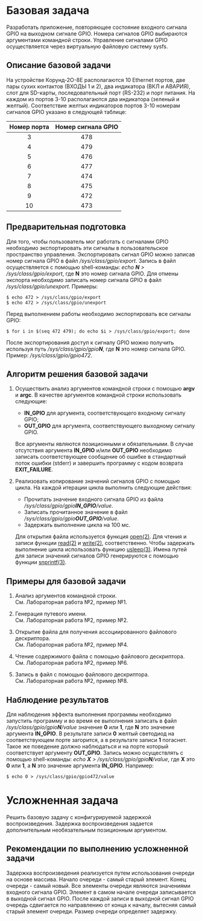 
# Базовая задача

Разработать приложение, повторяющее состояние входного сигнала GPIO
на выходном сигнале GPIO. Номера сигналов GPIO выбираются аргументами
командной строки. Управление сигналами GPIO осуществляется через
виртуальную файловую систему sysfs.

## Описание базовой задачи

На устройстве Корунд-2О-8Е располагаются 10 Ethernet портов, две пары сухих
контактов (ВХОДЫ 1 и 2), два индикатора (ВКЛ и АВАРИЯ), слот для SD-карты,
последовательный порт (RS-232) и порт питания. На каждом из портов 3-10
располагаются два индикатора (зеленый и желтый). Соответствие желтых
индикаторов портов 3-10 номерам сигналов GPIO указано в следующей таблице:

| Номер порта | Номер сигнала GPIO |
|:-----------:|:------------------:|
|      3      |         478        |
|      4      |         479        |
|      5      |         476        |
|      6      |         477        |
|      7      |         474        |
|      8      |         475        |
|      9      |         472        |
|      10     |         473        |

## Предварительная подготовка

Для того, чтобы пользователь мог работать с сигналами GPIO необходимо
экспортировать эти сигналы в пользовательское пространство управления.
Экспортировать сигнал GPIO можно записав номер сигнала GPIO в файл
*/sys/class/gpio/export*. Запись в файл осуществляется с помощью shell-команды:
*echo **N** > /sys/class/gpio/export*, где **N** это номер сигнала GPIO.
Для отмены экспорта необходимо записать номер сигнала GPIO в файл
*/sys/class/gpio/unexport*. Примеры:

```console
$ echo 472 > /sys/class/gpio/export
$ echo 472 > /sys/class/gpio/unexport
```

Перед выполнением работы необходимо экспортировать все сигналы GPIO:

```console
$ for i in $(seq 472 479); do echo $i > /sys/class/gpio/export; done
```

После экспортирования доступ к сигналу GPIO можно получить используя путь
*/sys/class/gpio/gpio**N***, где **N** это номер сигнала GPIO. Пример:
*/sys/class/gpio/gpio472*.

## Алгоритм решения базовой задачи

1. Осуществить анализ аргументов командной строки с помощью **argv**
   и **argc**. В качестве аргументов командной строки использовать следующие:

   - **IN_GPIO** для аргумента, соответствующего входному сигналу GPIO;
   - **OUT_GPIO** для аргумента, соответствующего выходному сигналу GPIO.

   Все аргументы являются позиционными и обязательными. В случае отсутствия
   аргумента **IN_GPIO** и/или **OUT_GPIO** необходимо записать соответствующее
   сообщение об ошибке в стандартный поток ошибки (stderr) и завершить
   программу с кодом возврата **EXIT_FAILURE**.

2. Реализовать копирование значений сигналов GPIO с помощью цикла. На каждой
   итерации цикла выполнить следующие действия:

   - Прочитать значение входного сигнала GPIO из файла
     */sys/class/gpio/gpio**IN_GPIO**/value*.
   - Записать прочитанное значение в файл
     */sys/class/gpio/gpio**OUT_GPIO**/value*.
   - Задержать выполнение цикла на 100 мс.

   Для открытия файла используется функция [open(2)][1]. Для чтения и записи
   функции [read(2)][2] и [write(2)][3], соответственно. Чтобы задержать
   выполнение цикла использовать функцию [usleep(3)][4]. Имена путей для записи
   значений сигналов GPIO генерируются с помощью функции [snprintf(3)][5].

[1]: https://www.opennet.ru/man.shtml?topic=open&category=2
[2]: https://www.opennet.ru/man.shtml?topic=read&category=2&russian=0
[3]: https://www.opennet.ru/man.shtml?topic=write&category=2
[4]: https://www.opennet.ru/man.shtml?topic=usleep&category=3&russian=0
[5]: https://www.opennet.ru/man.shtml?topic=snprintf&category=3&russian=2

## Примеры для базовой задачи

1. Анализ аргументов командной строки.  
   См. Лабораторная работа №2, пример №1.

2. Генерация путевого имени.  
   См. Лабораторная работа №2, пример №2.

3. Открытие файла для получения ассоциированного файлового дескриптора.  
   См. Лабораторная работа №2, пример №4.

4. Чтение содержимого файла с помощью файлового дескриптора.  
   См. Лабораторная работа №2, пример №6.

5. Запись в файл с помощью файлового дескриптора.  
   См. Лабораторная работа №2, пример №8.

## Наблюдение результатов

Для наблюдения эффекта выполнения программы необходимо запустить программу и во
время ее выполнения записать в файл */sys/class/gpio/gpio**N**/value* значение
**0** или **1**, где **N** это значение аргумента **IN_GPIO**. В результате
записи **0** желтый светодиод на соответствующем порте загорится, а в
результате записи **1** погаснет. Такое же поведение должно наблюдаться и на
порте который соответствует аргументу **OUT_GPIO**. Запись можно осуществлять с
помощью shell-команды: *echo **X** > /sys/class/gpio/gpio**N**/value*,
где **X** это **0** или **1**, а **N** это значение аргумента **IN_GPIO**.
Например:

```console
$ echo 0 > /sys/class/gpio/gpio472/value
```

# Усложненная задача

Решить базовую задачу с конфигурируемой задержкой воспроизведения. Задержка
воспроизведения задается дополнительным необязательным позиционным аргументом.

## Рекомендации по выполнению усложненной задачи

Задержка воспроизведения реализуется путем использования очереди на основе
массива. Начало очереди - самый старый элемент. Конец очереди - самый новый.
Все элементы очереди являются значениями входного сигнала GPIO. Элемент в самом
начале очереди записывается в выходной сигнал GPIO. После каждой записи в
выходной сигнал GPIO очередь сдвигается по направлению от конца к началу,
вытесняя самый старый элемент очереди. Размер очереди определяет задержку.
